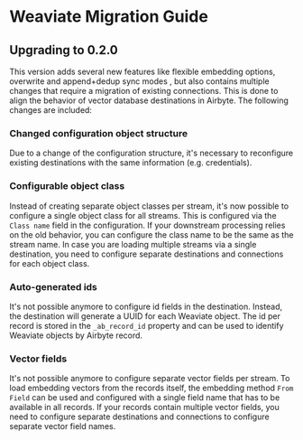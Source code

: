 # Weaviate Migration Guide

## Upgrading to 0.2.0

This version adds several new features like flexible embedding options, overwrite and append+dedup sync modes , but also contains multiple changes that require a migration of existing connections. This is done to align the behavior of vector database destinations in Airbyte. The following changes are included:

### Changed configuration object structure

Due to a change of the configuration structure, it's necessary to reconfigure existing destinations with the same information (e.g. credentials).

### Configurable object class

Instead of creating separate object classes per stream, it's now possible to configure a single object class for all streams. This is configured via the `Class name` field in the configuration. If your downstream processing relies on the old behavior, you can configure the class name to be the same as the stream name. In case you are loading multiple streams via a single destination, you need to configure separate destinations and connections for each object class.

### Auto-generated ids

It's not possible anymore to configure id fields in the destination. Instead, the destination will generate a UUID for each Weaviate object. The id per record is stored in the `_ab_record_id` property and can be used to identify Weaviate objects by Airbyte record.

### Vector fields

It's not possible anymore to configure separate vector fields per stream. To load embedding vectors from the records itself, the embedding method `From Field` can be used and configured with a single field name that has to be available in all records. If your records contain multiple vector fields, you need to configure separate destinations and connections to configure separate vector field names.

